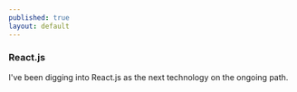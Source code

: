 ```yaml
---
published: true
layout: default
---
```


### React.js

I've been digging into React.js as the next technology on the ongoing path.    